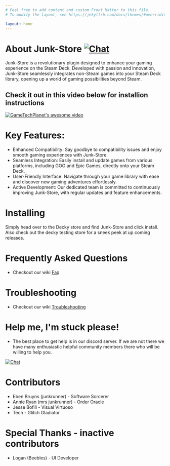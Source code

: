 ```yaml
---
# Feel free to add content and custom Front Matter to this file.
# To modify the layout, see https://jekyllrb.com/docs/themes/#overriding-theme-defaults

layout: home
---
```

# About Junk-Store [![Chat](https://img.shields.io/badge/chat-on%20discord-7289da.svg)](https://discord.gg/Dy7JUNc44A)

Junk-Store is a revolutionary plugin designed to enhance your gaming experience on the Steam Deck. Developed with passion and innovation, Junk-Store seamlessly integrates non-Steam games into your Steam Deck library, opening up a world of gaming possibilities beyond Steam.

## Check it out in this video below for installion instructions

[![GameTechPlanet's awesome video](https://i.ytimg.com/vi/tgc7yiKtpW0/hqdefault.jpg)](https://www.youtube.com/watch?v=tgc7yiKtpW0?si=6SyGMX_VHHDm0QhV)


# Key Features:
- Enhanced Compatibility: Say goodbye to compatibility issues and enjoy smooth gaming experiences with Junk-Store.
- Seamless Integration: Easily install and update games from various platforms, including GOG and Epic Games, directly onto your Steam Deck.
- User-Friendly Interface: Navigate through your game library with ease and discover new gaming adventures effortlessly.
- Active Development: Our dedicated team is committed to continuously improving Junk-Store, with regular updates and feature enhancements.

# Installing

Simply head over to the Decky store and find Junk-Store and click install. Also check out the decky testing store for a sneek peek at up coming releases.

# Frequently Asked Questions

- Checkout our wiki [Faq](https://github.com/ebenbruyns/junkstore/wiki/FAQ)

# Troubleshooting

- Checkout our wiki [Troubleshooting](https://github.com/ebenbruyns/junkstore/wiki/Troubleshooting)

# Help me, I'm stuck please!

- The best place to get help is in our discord server. If we are not there we have many enthusiastic helpful community members there who will be willing to help you.

[![Chat](https://img.shields.io/badge/chat-on%20discord-7289da.svg)](https://discord.gg/Dy7JUNc44A)



# Contributors
- Eben Bruyns (junkrunner) - Software Sorcerer
- Annie Ryan (mrs junkrunner) - Order Oracle
- Jesse Bofill - Visual Virtuoso
- Tech - Glitch Gladiator
# Special Thanks - inactive contributors
- Logan (Beebles) - UI Developer
